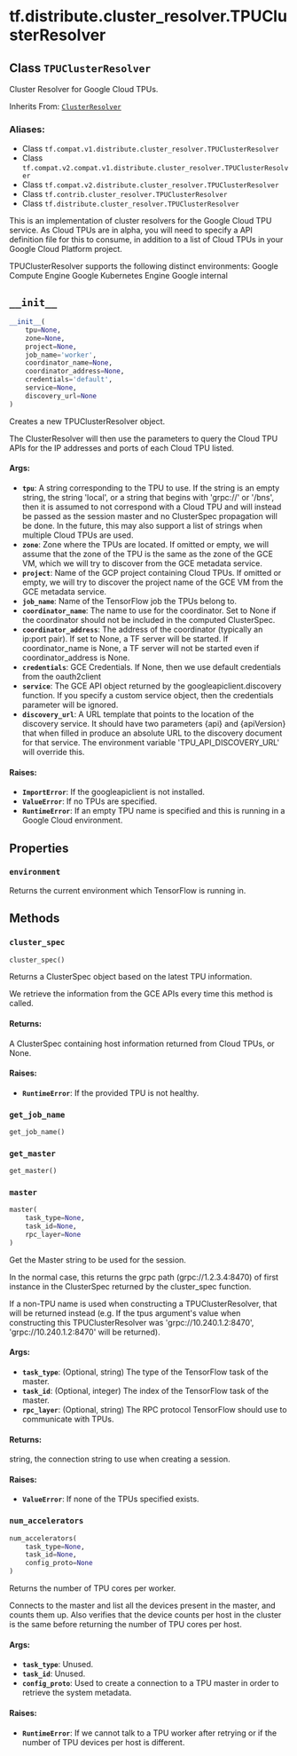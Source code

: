 <div itemscope itemtype="http://developers.google.com/ReferenceObject">
<meta itemprop="name" content="tf.distribute.cluster_resolver.TPUClusterResolver" />
<meta itemprop="path" content="Stable" />
<meta itemprop="property" content="environment"/>
<meta itemprop="property" content="__init__"/>
<meta itemprop="property" content="cluster_spec"/>
<meta itemprop="property" content="get_job_name"/>
<meta itemprop="property" content="get_master"/>
<meta itemprop="property" content="master"/>
<meta itemprop="property" content="num_accelerators"/>
</div>

# tf.distribute.cluster_resolver.TPUClusterResolver

## Class `TPUClusterResolver`

Cluster Resolver for Google Cloud TPUs.

Inherits From: [`ClusterResolver`](../../../tf/distribute/cluster_resolver/ClusterResolver.md)

### Aliases:

* Class `tf.compat.v1.distribute.cluster_resolver.TPUClusterResolver`
* Class `tf.compat.v2.compat.v1.distribute.cluster_resolver.TPUClusterResolver`
* Class `tf.compat.v2.distribute.cluster_resolver.TPUClusterResolver`
* Class `tf.contrib.cluster_resolver.TPUClusterResolver`
* Class `tf.distribute.cluster_resolver.TPUClusterResolver`

<!-- Placeholder for "Used in" -->

This is an implementation of cluster resolvers for the Google Cloud TPU
service. As Cloud TPUs are in alpha, you will need to specify a API definition
file for this to consume, in addition to a list of Cloud TPUs in your Google
Cloud Platform project.

TPUClusterResolver supports the following distinct environments:
Google Compute Engine
Google Kubernetes Engine
Google internal

<h2 id="__init__"><code>__init__</code></h2>

``` python
__init__(
    tpu=None,
    zone=None,
    project=None,
    job_name='worker',
    coordinator_name=None,
    coordinator_address=None,
    credentials='default',
    service=None,
    discovery_url=None
)
```

Creates a new TPUClusterResolver object.

The ClusterResolver will then use the parameters to query the Cloud TPU APIs
for the IP addresses and ports of each Cloud TPU listed.

#### Args:


* <b>`tpu`</b>: A string corresponding to the TPU to use. If the string is an empty
  string, the string 'local', or a string that begins with 'grpc://' or
    '/bns', then it is assumed to not correspond with a Cloud TPU and will
    instead be passed as the session master and no ClusterSpec propagation
    will be done. In the future, this may also support a list of strings
    when multiple Cloud TPUs are used.
* <b>`zone`</b>: Zone where the TPUs are located. If omitted or empty, we will assume
  that the zone of the TPU is the same as the zone of the GCE VM, which we
  will try to discover from the GCE metadata service.
* <b>`project`</b>: Name of the GCP project containing Cloud TPUs. If omitted or
  empty, we will try to discover the project name of the GCE VM from the
  GCE metadata service.
* <b>`job_name`</b>: Name of the TensorFlow job the TPUs belong to.
* <b>`coordinator_name`</b>: The name to use for the coordinator. Set to None if the
  coordinator should not be included in the computed ClusterSpec.
* <b>`coordinator_address`</b>: The address of the coordinator (typically an ip:port
  pair). If set to None, a TF server will be started. If coordinator_name
  is None, a TF server will not be started even if coordinator_address is
  None.
* <b>`credentials`</b>: GCE Credentials. If None, then we use default credentials
  from the oauth2client
* <b>`service`</b>: The GCE API object returned by the googleapiclient.discovery
  function. If you specify a custom service object, then the credentials
  parameter will be ignored.
* <b>`discovery_url`</b>: A URL template that points to the location of the discovery
  service. It should have two parameters {api} and {apiVersion} that when
  filled in produce an absolute URL to the discovery document for that
  service. The environment variable 'TPU_API_DISCOVERY_URL' will override
  this.


#### Raises:


* <b>`ImportError`</b>: If the googleapiclient is not installed.
* <b>`ValueError`</b>: If no TPUs are specified.
* <b>`RuntimeError`</b>: If an empty TPU name is specified and this is running in a
  Google Cloud environment.



## Properties

<h3 id="environment"><code>environment</code></h3>

Returns the current environment which TensorFlow is running in.




## Methods

<h3 id="cluster_spec"><code>cluster_spec</code></h3>

``` python
cluster_spec()
```

Returns a ClusterSpec object based on the latest TPU information.

We retrieve the information from the GCE APIs every time this method is
called.

#### Returns:

A ClusterSpec containing host information returned from Cloud TPUs,
or None.



#### Raises:


* <b>`RuntimeError`</b>: If the provided TPU is not healthy.

<h3 id="get_job_name"><code>get_job_name</code></h3>

``` python
get_job_name()
```




<h3 id="get_master"><code>get_master</code></h3>

``` python
get_master()
```




<h3 id="master"><code>master</code></h3>

``` python
master(
    task_type=None,
    task_id=None,
    rpc_layer=None
)
```

Get the Master string to be used for the session.

In the normal case, this returns the grpc path (grpc://1.2.3.4:8470) of
first instance in the ClusterSpec returned by the cluster_spec function.

If a non-TPU name is used when constructing a TPUClusterResolver, that will
be returned instead (e.g. If the tpus argument's value when constructing
this TPUClusterResolver was 'grpc://10.240.1.2:8470',
'grpc://10.240.1.2:8470' will be returned).

#### Args:


* <b>`task_type`</b>: (Optional, string) The type of the TensorFlow task of the
  master.
* <b>`task_id`</b>: (Optional, integer) The index of the TensorFlow task of the
  master.
* <b>`rpc_layer`</b>: (Optional, string) The RPC protocol TensorFlow should use to
  communicate with TPUs.


#### Returns:

string, the connection string to use when creating a session.



#### Raises:


* <b>`ValueError`</b>: If none of the TPUs specified exists.

<h3 id="num_accelerators"><code>num_accelerators</code></h3>

``` python
num_accelerators(
    task_type=None,
    task_id=None,
    config_proto=None
)
```

Returns the number of TPU cores per worker.

Connects to the master and list all the devices present in the master,
and counts them up. Also verifies that the device counts per host in the
cluster is the same before returning the number of TPU cores per host.

#### Args:


* <b>`task_type`</b>: Unused.
* <b>`task_id`</b>: Unused.
* <b>`config_proto`</b>: Used to create a connection to a TPU master in order to
  retrieve the system metadata.


#### Raises:


* <b>`RuntimeError`</b>: If we cannot talk to a TPU worker after retrying or if the
  number of TPU devices per host is different.



